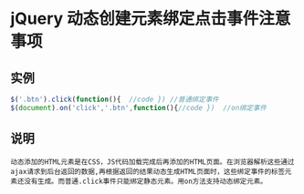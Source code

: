 # jQuery 动态创建元素绑定点击事件注意事项


## 实例

``` javascript
$('.btn').click(function(){  //code }) //普通绑定事件
$(document).on('click','.btn',function(){//code })  //on绑定事件
```

## 说明
	动态添加的HTML元素是在CSS，JS代码加载完成后再添加的HTML页面。在浏览器解析这些通过ajax请求到后台返回的数据,再根据返回的结果动态生成HTML页面时，这些绑定事件的标签元素还没有生成。而普通.click事件只能绑定静态元素。用on方法支持动态绑定元素。